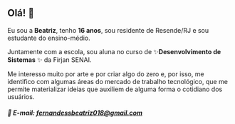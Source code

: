 ## Olá!  :mushroom:

Eu sou a **Beatriz**, tenho **16 anos**, sou residente de Resende/RJ e sou estudante do ensino-médio.


Juntamente com a escola, sou aluna no curso de 
 :sparkles:**Desenvolvimento de Sistemas** :sparkles: da Firjan SENAI.



Me interesso muito por arte e por criar algo do zero 
e, por isso, me identifico com algumas áreas do mercado 
de trabalho tecnológico, que me permite materializar 
ideias que auxiliem de alguma forma o cotidiano dos usuários.


#####  :e-mail: E-mail: fernandessbeatriz018@gmail.com
